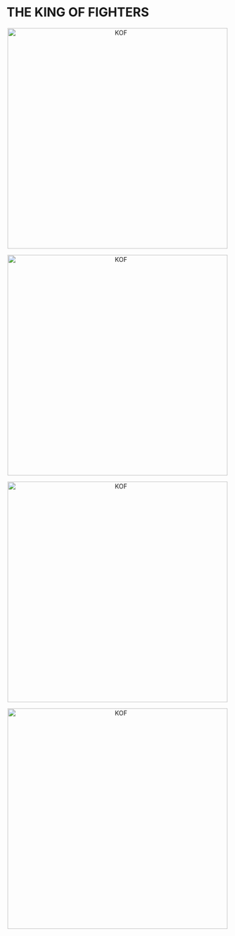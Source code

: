 # THE KING OF FIGHTERS

<p align="center"><img src="/image/screenshot/init.png" alt="KOF" width="500" /></p>

<p align="center"><img src="/image/screenshot/beat.png" alt="KOF" width="500" /></p>

<p align="center"><img src="/image/screenshot/win.png" alt="KOF" width="500" /></p>

<p align="center"><img src="/image/screenshot/draw.png" alt="KOF" width="500" /></p>